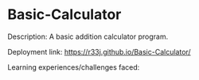 # Basic-Calculator
Description: A basic addition calculator program.

Deployment link:  https://r33j.github.io/Basic-Calculator/

Learning experiences/challenges faced:
